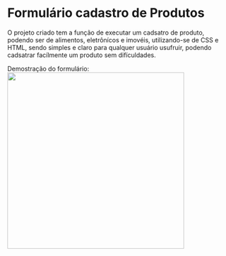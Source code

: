 # Formulário cadastro de Produtos


O projeto criado tem a função de executar um cadsatro de produto, podendo ser de alimentos, eletrônícos e imovéis, utilizando-se de CSS e HTML, sendo simples e claro para qualquer usuário usufruir, podendo cadsatrar facílmente um produto sem difículdades.

Demostração do formulário: 
<br>
<img src="https://github.com/user-attachments/assets/a096771f-b8f8-418a-adff-1165f9561f43" width="400" />
